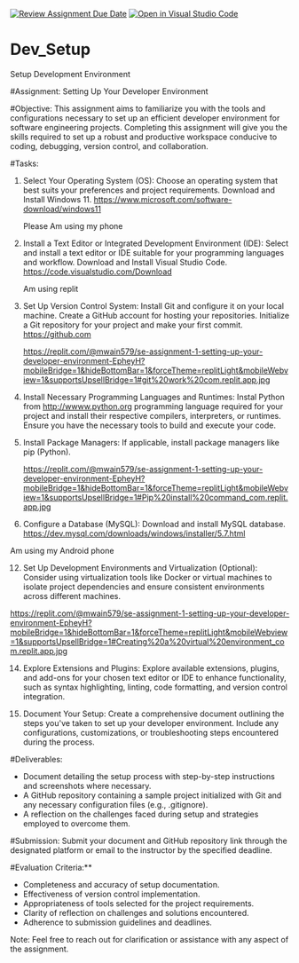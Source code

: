 [![Review Assignment Due Date](https://classroom.github.com/assets/deadline-readme-button-22041afd0340ce965d47ae6ef1cefeee28c7c493a6346c4f15d667ab976d596c.svg)](https://classroom.github.com/a/vbnbTt5m)
[![Open in Visual Studio Code](https://classroom.github.com/assets/open-in-vscode-2e0aaae1b6195c2367325f4f02e2d04e9abb55f0b24a779b69b11b9e10269abc.svg)](https://classroom.github.com/online_ide?assignment_repo_id=15294867&assignment_repo_type=AssignmentRepo)
# Dev_Setup
Setup Development Environment

#Assignment: Setting Up Your Developer Environment

#Objective:
This assignment aims to familiarize you with the tools and configurations necessary to set up an efficient developer environment for software engineering projects. Completing this assignment will give you the skills required to set up a robust and productive workspace conducive to coding, debugging, version control, and collaboration.

#Tasks:

1. Select Your Operating System (OS):
   Choose an operating system that best suits your preferences and project requirements. Download and Install Windows 11. https://www.microsoft.com/software-download/windows11

   Please Am using my phone

3. Install a Text Editor or Integrated Development Environment (IDE):
   Select and install a text editor or IDE suitable for your programming languages and workflow. Download and Install Visual Studio Code. https://code.visualstudio.com/Download

   Am using replit

   
5. Set Up Version Control System:
   Install Git and configure it on your local machine. Create a GitHub account for hosting your repositories. Initialize a Git repository for your project and make your first commit. https://github.com

   https://replit.com/@mwain579/se-assignment-1-setting-up-your-developer-environment-EpheyH?mobileBridge=1&hideBottomBar=1&forceTheme=replitLight&mobileWebview=1&supportsUpsellBridge=1#git%20work%20com.replit.app.jpg

7. Install Necessary Programming Languages and Runtimes:
  Instal Python from http://wwww.python.org programming language required for your project and install their respective compilers, interpreters, or runtimes. Ensure you have the necessary tools to build and execute your code.

8. Install Package Managers:
   If applicable, install package managers like pip (Python).

   https://replit.com/@mwain579/se-assignment-1-setting-up-your-developer-environment-EpheyH?mobileBridge=1&hideBottomBar=1&forceTheme=replitLight&mobileWebview=1&supportsUpsellBridge=1#Pip%20install%20command_com.replit.app.jpg

10. Configure a Database (MySQL):
   Download and install MySQL database. https://dev.mysql.com/downloads/windows/installer/5.7.html

Am using my Android phone

12. Set Up Development Environments and Virtualization (Optional):
   Consider using virtualization tools like Docker or virtual machines to isolate project dependencies and ensure consistent environments across different machines.

https://replit.com/@mwain579/se-assignment-1-setting-up-your-developer-environment-EpheyH?mobileBridge=1&hideBottomBar=1&forceTheme=replitLight&mobileWebview=1&supportsUpsellBridge=1#Creating%20a%20virtual%20environment_com.replit.app.jpg

14. Explore Extensions and Plugins:
   Explore available extensions, plugins, and add-ons for your chosen text editor or IDE to enhance functionality, such as syntax highlighting, linting, code formatting, and version control integration.

15. Document Your Setup:
    Create a comprehensive document outlining the steps you've taken to set up your developer environment. Include any configurations, customizations, or troubleshooting steps encountered during the process.
    

#Deliverables:
- Document detailing the setup process with step-by-step instructions and screenshots where necessary.
- A GitHub repository containing a sample project initialized with Git and any necessary configuration files (e.g., .gitignore).
- A reflection on the challenges faced during setup and strategies employed to overcome them.

#Submission:
Submit your document and GitHub repository link through the designated platform or email to the instructor by the specified deadline.

#Evaluation Criteria:**
- Completeness and accuracy of setup documentation.
- Effectiveness of version control implementation.
- Appropriateness of tools selected for the project requirements.
- Clarity of reflection on challenges and solutions encountered.
- Adherence to submission guidelines and deadlines.

Note: Feel free to reach out for clarification or assistance with any aspect of the assignment.
